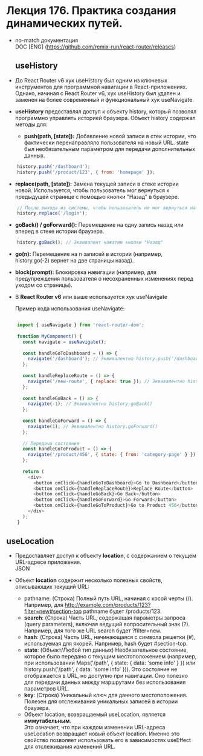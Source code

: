# Лекция 176. Практика создания динамических путей.  

* no-match документация  
  DOC [ENG] (https://github.com/remix-run/react-router/releases)  

   ## useHistory
* До React Router v6 хук useHistory был одним из ключевых 
  инструментов для программной навигации в React-приложениях. Однако, 
  начиная с React Router v6, хук useHistory был удален и заменен на 
  более современный и функциональный хук useNavigate.
* __useHistory__ предоставлял доступ к объекту history, который позволял 
  программно управлять историей браузера. Объект history содержал методы для:
  - __push(path, [state]):__ Добавление новой записи в стек истории, 
      что фактически перенаправляло пользователя на новый URL. 
      state был необязательным параметром для передачи дополнительных данных.
```js
    history.push('/dashboard');
    history.push('/product/123', { from: 'homepage' });
```
  - __replace(path, [state]):__ Замена текущей записи в стеке истории новой. 
    Используется, чтобы пользователь мог вернуться к предыдущей странице с 
    помощью кнопки "Назад" в браузере.

```js
    // После выхода из системы, чтобы пользователь не мог вернуться на предыдущую страницу
    history.replace('/login'); 
```

  - __goBack() / goForward():__ Перемещение на одну запись назад или вперед 
    в стеке истории браузера.

```js
    history.goBack(); // Эквивалент нажатию кнопки "Назад"
```

  - __go(n):__ Перемещение на n записей в истории 
    (например, history.go(-2) вернет на две страницы назад).  

  - __block(prompt):__ Блокировка навигации (например, для 
    предупреждения пользователя о несохраненных изменениях перед уходом со страницы).

  * В __React Router v6__ или выше используется хук useNavigate
  
    Пример кода использования useNavigate:

```js

    import { useNavigate } from 'react-router-dom';
    
    function MyComponent() {
      const navigate = useNavigate();
    
      const handleGoToDashboard = () => {
        navigate('/dashboard'); // Эквивалентно history.push('/dashboard')
      };
    
      const handleReplaceRoute = () => {
        navigate('/new-route', { replace: true }); // Эквивалентно history.replace('/new-route')
      };
    
      const handleGoBack = () => {
        navigate(-1); // Эквивалентно history.goBack()
      };
    
      const handleGoForward = () => {
        navigate(1); // Эквивалентно history.goForward()
      };
    
      // Передача состояния
      const handleGoToProduct = () => {
        navigate('/product/456', { state: { from: 'category-page' } });
      };
    
      return (
        <div>
          <button onClick={handleGoToDashboard}>Go to Dashboard</button>
          <button onClick={handleReplaceRoute}>Replace Route</button>
          <button onClick={handleGoBack}>Go Back</button>
          <button onClick={handleGoForward}>Go Forward</button>
          <button onClick={handleGoToProduct}>Go to Product 456</button>
        </div>
      );
    }
```  

##  useLocation

 * Предоставляет доступ к объекту __location__, c содержанием о текущем URL-адресе приложения.  
   JSON

 * Объект __location__ содержит несколько полезных свойств, описывающих текущий URL:  

    - pathname: (Строка) Полный путь URL, начиная с косой черты (/). 
      Например, для http://example.com/products/123?filter=new#section-top 
      pathname будет /products/123.  
    - __search__: (Строка) Часть URL, содержащая параметры запроса (query parameters), 
      включая ведущий вопросительный знак (?). Например, для того же URL search будет ?filter=new.  
    - __hash__: (Строка) Часть URL, начинающаяся с символа решетки (#), 
      используемая для якорей. Например, hash будет #section-top.  
    - __state__: (Объект/Любой тип данных) Необязательное состояние, которое было передано
      с текущим местоположением 
      (например, при использовании Maps('/path', { state: { data: 'some info' } }) 
      или history.push('/path', { data: 'some info' })). 
      Это состояние не отображается в URL, но доступно при навигации. 
      Оно полезно для передачи данных между маршрутами без использования параметров URL.  
    - __key__: (Строка) Уникальный ключ для данного местоположения. 
      Полезен для отслеживания уникальных записей в истории браузера.  

    * Объект location, возвращаемый useLocation, является __иммутабельным__.   
      Это означает, что при каждом изменении URL-адреса useLocation возвращает 
      новый объект location. Именно это свойство позволяет использовать его в 
      зависимостях useEffect для отслеживания изменений URL.